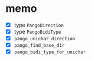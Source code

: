 memo
====

* [x] type `PangoDirection`
* [x] type `PangoBidiType`
* [x] `pango_unichar_direction`
* [x] `pango_find_base_dir`
* [x] `pango_bidi_type_for_unichar`
